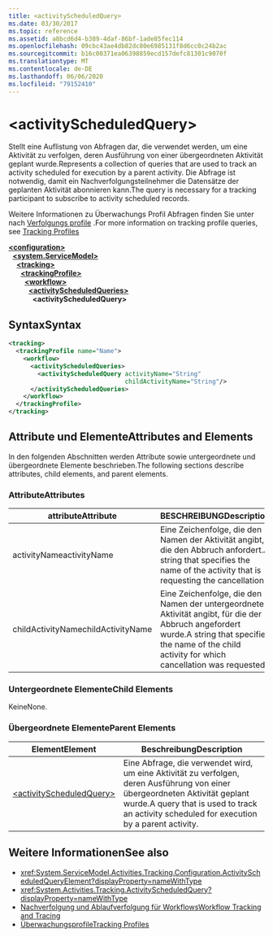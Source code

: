```yaml
---
title: <activityScheduledQuery>
ms.date: 03/30/2017
ms.topic: reference
ms.assetid: a8bcd6d4-b389-4daf-86bf-1ade85fec114
ms.openlocfilehash: 09cbc43ae4db82dc80e6985131f8d6cc0c24b2ac
ms.sourcegitcommit: b16c00371ea06398859ecd157defc81301c9070f
ms.translationtype: MT
ms.contentlocale: de-DE
ms.lasthandoff: 06/06/2020
ms.locfileid: "79152410"
---
```

# \<activityScheduledQuery>
<span data-ttu-id="282bf-101">Stellt eine Auflistung von Abfragen dar, die verwendet werden, um eine Aktivität zu verfolgen, deren Ausführung von einer übergeordneten Aktivität geplant wurde.</span><span class="sxs-lookup"><span data-stu-id="282bf-101">Represents a collection of queries that are used to track an activity scheduled for execution by a parent activity.</span></span> <span data-ttu-id="282bf-102">Die Abfrage ist notwendig, damit ein Nachverfolgungsteilnehmer die Datensätze der geplanten Aktivität abonnieren kann.</span><span class="sxs-lookup"><span data-stu-id="282bf-102">The query is necessary for a tracking participant to subscribe to activity scheduled records.</span></span>  
  
 <span data-ttu-id="282bf-103">Weitere Informationen zu Überwachungs Profil Abfragen finden Sie unter nach [Verfolgungs profile](../../../windows-workflow-foundation/tracking-profiles.md) .</span><span class="sxs-lookup"><span data-stu-id="282bf-103">For more information on tracking profile queries, see [Tracking Profiles](../../../windows-workflow-foundation/tracking-profiles.md)</span></span>  
  
[**\<configuration>**](../configuration-element.md)\
&nbsp;&nbsp;[**\<system.ServiceModel>**](system-servicemodel-of-workflow.md)\
&nbsp;&nbsp;&nbsp;&nbsp;[**\<tracking>**](tracking.md)\
&nbsp;&nbsp;&nbsp;&nbsp;&nbsp;&nbsp;[**\<trackingProfile>**](trackingprofile.md)\
&nbsp;&nbsp;&nbsp;&nbsp;&nbsp;&nbsp;&nbsp;&nbsp;[**\<workflow>**](workflow.md)\
&nbsp;&nbsp;&nbsp;&nbsp;&nbsp;&nbsp;&nbsp;&nbsp;&nbsp;&nbsp;[**\<activityScheduledQueries>**](activityscheduledqueries.md)\
&nbsp;&nbsp;&nbsp;&nbsp;&nbsp;&nbsp;&nbsp;&nbsp;&nbsp;&nbsp;&nbsp;&nbsp;**\<activityScheduledQuery>**  
  
## <a name="syntax"></a><span data-ttu-id="282bf-104">Syntax</span><span class="sxs-lookup"><span data-stu-id="282bf-104">Syntax</span></span>  
  
```xml
<tracking>
  <trackingProfile name="Name">
    <workflow>
      <activityScheduledQueries>
        <activityScheduledQuery activityName="String"
                                childActivityName="String"/>
      </activityScheduledQueries>
    </workflow>
  </trackingProfile>
</tracking>  
```  
  
## <a name="attributes-and-elements"></a><span data-ttu-id="282bf-105">Attribute und Elemente</span><span class="sxs-lookup"><span data-stu-id="282bf-105">Attributes and Elements</span></span>  
 <span data-ttu-id="282bf-106">In den folgenden Abschnitten werden Attribute sowie untergeordnete und übergeordnete Elemente beschrieben.</span><span class="sxs-lookup"><span data-stu-id="282bf-106">The following sections describe attributes, child elements, and parent elements.</span></span>  
  
### <a name="attributes"></a><span data-ttu-id="282bf-107">Attribute</span><span class="sxs-lookup"><span data-stu-id="282bf-107">Attributes</span></span>  
  
|<span data-ttu-id="282bf-108">attribute</span><span class="sxs-lookup"><span data-stu-id="282bf-108">Attribute</span></span>|<span data-ttu-id="282bf-109">BESCHREIBUNG</span><span class="sxs-lookup"><span data-stu-id="282bf-109">Description</span></span>|  
|---------------|-----------------|  
|<span data-ttu-id="282bf-110">activityName</span><span class="sxs-lookup"><span data-stu-id="282bf-110">activityName</span></span>|<span data-ttu-id="282bf-111">Eine Zeichenfolge, die den Namen der Aktivität angibt, die den Abbruch anfordert.</span><span class="sxs-lookup"><span data-stu-id="282bf-111">A string that specifies the name of the activity that is requesting the cancellation.</span></span>|  
|<span data-ttu-id="282bf-112">childActivityName</span><span class="sxs-lookup"><span data-stu-id="282bf-112">childActivityName</span></span>|<span data-ttu-id="282bf-113">Eine Zeichenfolge, die den Namen der untergeordneten Aktivität angibt, für die der Abbruch angefordert wurde.</span><span class="sxs-lookup"><span data-stu-id="282bf-113">A string that specifies the name of the child activity for which cancellation was requested.</span></span>|  
  
### <a name="child-elements"></a><span data-ttu-id="282bf-114">Untergeordnete Elemente</span><span class="sxs-lookup"><span data-stu-id="282bf-114">Child Elements</span></span>  
 <span data-ttu-id="282bf-115">Keine</span><span class="sxs-lookup"><span data-stu-id="282bf-115">None.</span></span>  
  
### <a name="parent-elements"></a><span data-ttu-id="282bf-116">Übergeordnete Elemente</span><span class="sxs-lookup"><span data-stu-id="282bf-116">Parent Elements</span></span>  
  
|<span data-ttu-id="282bf-117">Element</span><span class="sxs-lookup"><span data-stu-id="282bf-117">Element</span></span>|<span data-ttu-id="282bf-118">Beschreibung</span><span class="sxs-lookup"><span data-stu-id="282bf-118">Description</span></span>|  
|-------------|-----------------|  
|[\<activityScheduledQuery>](activityscheduledquery.md)|<span data-ttu-id="282bf-119">Eine Abfrage, die verwendet wird, um eine Aktivität zu verfolgen, deren Ausführung von einer übergeordneten Aktivität geplant wurde.</span><span class="sxs-lookup"><span data-stu-id="282bf-119">A query that is used to track an activity scheduled for execution by a parent activity.</span></span>|  
  
## <a name="see-also"></a><span data-ttu-id="282bf-120">Weitere Informationen</span><span class="sxs-lookup"><span data-stu-id="282bf-120">See also</span></span>

- <xref:System.ServiceModel.Activities.Tracking.Configuration.ActivityScheduledQueryElement?displayProperty=nameWithType>
- <xref:System.Activities.Tracking.ActivityScheduledQuery?displayProperty=nameWithType>
- [<span data-ttu-id="282bf-121">Nachverfolgung und Ablaufverfolgung für Workflows</span><span class="sxs-lookup"><span data-stu-id="282bf-121">Workflow Tracking and Tracing</span></span>](../../../windows-workflow-foundation/workflow-tracking-and-tracing.md)
- [<span data-ttu-id="282bf-122">Überwachungsprofile</span><span class="sxs-lookup"><span data-stu-id="282bf-122">Tracking Profiles</span></span>](../../../windows-workflow-foundation/tracking-profiles.md)
